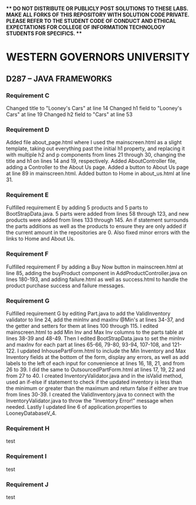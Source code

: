 <strong>** DO NOT DISTRIBUTE OR PUBLICLY POST SOLUTIONS TO THESE LABS. MAKE ALL FORKS OF THIS REPOSITORY WITH SOLUTION CODE PRIVATE. PLEASE REFER TO THE STUDENT CODE OF CONDUCT AND ETHICAL EXPECTATIONS FOR COLLEGE OF INFORMATION TECHNOLOGY STUDENTS FOR SPECIFICS. ** </strong>

# WESTERN GOVERNORS UNIVERSITY 
## D287 – JAVA FRAMEWORKS


### Requirement C
Changed title to "Looney's Cars" at line 14
Changed h1 field to "Looney's Cars" at line 19
Changed h2 field to "Cars" at line 53

### Requirement D
Added file about_page.html where I used the mainscreen.html
as a slight template, taking out everything past the initial
h1 property, and replacing it with multiple h2 and p
components from lines 21 through 30, changing the title
and h1 on lines 14 and 19, respectively. Added AboutController
file, adding a Controller to the About Us page. Added a button to
About Us page at line 89 in mainscreen.html.
Added button to Home in about_us.html at line 31.

### Requirement E
Fulfilled requirement E by adding 5 products and 5 parts to BootStrapData.java.
5 parts were added from lines 58 through 123, and new products were added from lines 133 through 145.
An if statement surrounds the parts additions as well as the products to ensure they are only added
if the current amount in the repositories are 0. Also fixed minor errors with the links to Home and About Us.

### Requirement F
Fulfilled requirement F by adding a Buy Now button in mainscreen.html at line 85,
adding the buyProduct component in AddProductController.java on lines 180-193,
and adding failure.html as well as success.html to handle the product purchase
success and failure messages.

### Requirement G
Fulfilled requirement G by editing Part.java to add the ValidInventory validator to line 24,
add the minInv and maxInv @Min's at lines 34-37, and the getter and setters for them at lines 100 through 115.
I edited mainscreen.html to add Min Inv and Max Inv columns to the parts table at lines 38-39 and 48-49.
Then I edited BootStrapData.java to set the minInv and maxInv for each part at lines 65-66, 79-80,
93-94, 107-108, and 121-122. I updated InhousePartForm.html to include the Min Inventory and Max Inventory
fields at the bottom of the form, display any errors, as well as add labels to the left of each input for convenience
at lines 16, 18, 21, and from 26 to 39. I did the same to OutsourcedPartForm.html at lines 17, 19,
22 and from 27 to 40. I created InventoryValidator.java and in the isValid method, used an if-else if
statement to check if the updated inventory is less than the minimum or greater than the maximum and return false
if either are true from lines 30-39. I created the ValidInventory.java to connect with the InventoryValidator.java
to throw the "Inventory Error!" message when needed. Lastly I updated line 6 of application.properties
to LooneyDatabaseV_4. 

### Requirement H
test

### Requirement I
test

### Requirement J
test